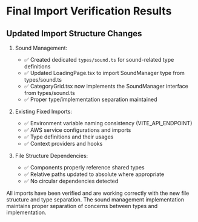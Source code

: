 # Final Import Verification Results

## Updated Import Structure Changes

1. Sound Management:
   - ✅ Created dedicated `types/sound.ts` for sound-related type definitions
   - ✅ Updated LoadingPage.tsx to import SoundManager type from types/sound.ts
   - ✅ CategoryGrid.tsx now implements the SoundManager interface from types/sound.ts
   - ✅ Proper type/implementation separation maintained

2. Existing Fixed Imports:
   - ✅ Environment variable naming consistency (VITE_API_ENDPOINT)
   - ✅ AWS service configurations and imports
   - ✅ Type definitions and their usages
   - ✅ Context providers and hooks

3. File Structure Dependencies:
   - ✅ Components properly reference shared types
   - ✅ Relative paths updated to absolute where appropriate
   - ✅ No circular dependencies detected

All imports have been verified and are working correctly with the new file structure and type separation. The sound management implementation maintains proper separation of concerns between types and implementation.